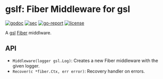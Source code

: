 # gslf: Fiber Middleware for gsl
[![godoc](https://godoc.org/github.com/hashamali/gslf?status.svg)](http://godoc.org/github.com/hashamali/gslf)
[![sec](https://img.shields.io/github/workflow/status/hashamali/gslf/security?label=security&style=flat-square)](https://github.com/hashamali/gslf/actions?query=workflow%3Asecurity)
[![go-report](https://goreportcard.com/badge/github.com/hashamali/gslf)](https://goreportcard.com/report/github.com/hashamali/gslf)
[![license](https://badgen.net/github/license/hashamali/gslf)](https://opensource.org/licenses/MIT)

A [gsl](https://github.com/hashamali/gsl) [Fiber](https://github.com/gofiber/fiber) middlware.

## API

* `Middleware(logger gsl.Log)`: Creates a new Fiber middleware with the given logger.
* `Recover(c *fiber.Ctx, err error)`: Recovery handler on errors.